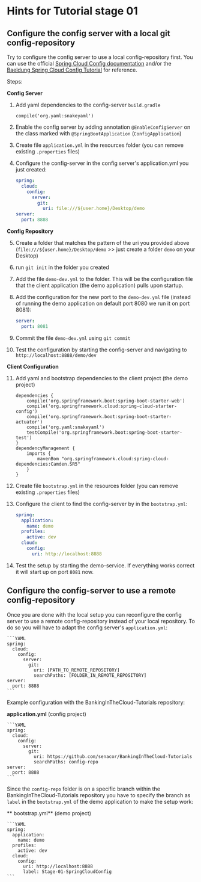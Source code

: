 # Hints for Tutorial stage 01

## Configure the config server with a local git config-repository

Try to configure the config server to use a local config-repository first. You can use the official [Spring Cloud Config documentation](https://cloud.spring.io/spring-cloud-config/spring-cloud-config.html) and/or the [Baeldung Spring Cloud Config Tutorial](http://www.baeldung.com/spring-cloud-configuration) for reference.

Steps:

**Config Server**

1. Add yaml dependencies to the config-server ```build.gradle```
    ```
    compile('org.yaml:snakeyaml')
    ```
2. Enable the config server by adding annotation ```@EnableConfigServer``` on the class marked with ```@SpringBootApplication``` (```ConfigApplication```)
3. Create file ```application.yml``` in the resources folder (you can remove existing ```.properties``` files)
4. Configure the config-server in the config server's application.yml you just created:

    ```YAML
    spring:
      cloud:
        config:
          server:
            git:
              uri: file:///${user.home}/Desktop/demo
    server:
      port: 8888
    ```

**Config Repository**

5. Create a folder that matches the pattern of the uri you provided above (```file:///${user.home}/Desktop/demo``` >> just create a folder ```demo``` on your Desktop)
6. run ```git init``` in the folder you created
7. Add the file ```demo-dev.yml``` to the folder. This will be the configuration file that the client application (the demo application) pulls upon startup.
8. Add the configuration for the new port to the ```demo-dev.yml``` file (instead of running the demo application on default port 8080 we run it on port 8081):

    ```YAML
    server:
      port: 8081
    ```

9. Commit the file ```demo-dev.yml``` using ```git commit```
10. Test the configuration by starting the config-server and navigating to ```http://localhost:8888/demo/dev```

**Client Configuration**

11. Add yaml and bootstrap dependencies to the client project (the demo project)

    ```
    dependencies {
    	compile('org.springframework.boot:spring-boot-starter-web')
    	compile('org.springframework.cloud:spring-cloud-starter-config')
        compile('org.springframework.boot:spring-boot-starter-actuator')
    	compile('org.yaml:snakeyaml')
        testCompile('org.springframework.boot:spring-boot-starter-test')
    }
    dependencyManagement {
	    imports {
		    mavenBom "org.springframework.cloud:spring-cloud-dependencies:Camden.SR5"
	    }
    }
    ```

12. Create file ```bootstrap.yml``` in the resources folder (you can remove existing ```.properties``` files)
13. Configure the client to find the config-server by in the ```bootstrap.yml```:

    ```YAML
    spring:
      application:
        name: demo
      profiles:
        active: dev
      cloud:
        config:
          uri: http://localhost:8888
    ```

14. Test the setup by starting the demo-service. If everything works correct it will start up on port ```8081``` now.

## Configure the config-server to use a remote config-repository

Once you are done with the local setup you can reconfigure the config server to use a remote config-repository instead of your local repository. To do so you will have to adapt the config server's ```application.yml```:

    ```YAML
    spring:
      cloud:
        config:
          server:
            git:
              uri: [PATH_TO_REMOTE_REPOSITORY]
              searchPaths: [FOLDER_IN_REMOTE_REPOSITORY]
    server:
      port: 8888
    ```

Example configuration with the BankingInTheCloud-Tutorials repository:

**application.yml** (config project)

    ```YAML
    spring:
      cloud:
        config:
          server:
            git:
              uri: https://github.com/senacor/BankingInTheCloud-Tutorials
              searchPaths: config-repo
    server:
      port: 8888
    ```

Since the ```config-repo``` folder is on a specific branch within the BankingInTheCloud-Tutorials repository you have to specify the branch as ```label``` in the ```bootstrap.yml``` of the demo application to make the setup work:

** bootstrap.yml** (demo project)

    ```YAML
    spring:
      application:
        name: demo
      profiles:
        active: dev
      cloud:
        config:
          uri: http://localhost:8888
          label: Stage-01-SpringCloudConfig
    ```
